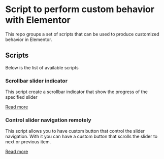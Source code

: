 # Script to perform custom behavior with Elementor

This repo groups a set of scripts that can be used to produce customized behavior in Elementor.

## Scripts

Below is the list of available scripts

### Scrollbar slider indicator

This script create a scrollbar indicator that show the progress of the specified slider

[Read more](./scripts/scrollbar-slider-indicator//README.md)

### Control slider navigation remotely

This script allows you to have custom button that control the slider navigation.
With it you can have a custom button that scrolls the slider to next or previous item.

[Read more](./scripts/remote-slider-navigation-handler/README.md)

